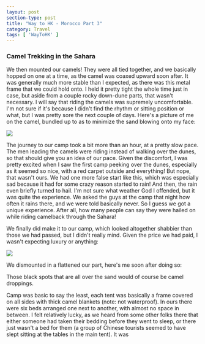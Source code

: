 ```yaml
---
layout: post
section-type: post
title: "Way to HK - Morocco Part 3"
category: Travel
tags: [ 'WayToHK' ]
---
```


### Camel Trekking in the Sahara

We then mounted our camels! They were all tied together, and we basically hopped on
one at a time, as the camel was coaxed upward soon after. It was generally much more stable
than I expected, as there was this metal frame that we could hold onto. I held it pretty
tight the whole time just in case, but aside from a couple rocky down-dune parts, that
wasn't necessary. I will say that riding the camels was supremely uncomfortable. I'm not
sure if it's because I didn't find the rhythm or sitting position or what, but I was pretty sore
the next couple of days. Here's a picture of me on the camel, bundled up to as to minimize
the sand blowing onto my face:

![](XX)

The journey to our camp took a bit more than an hour, at a pretty slow pace. The men
leading the camels were riding instead of walking over the dunes, so that should give
you an idea of our pace. Given the discomfort, I was pretty excited when I saw the
first camp peeking over the dunes, especially as it seemed so nice, with a red carpet
outside and everything! But nope, that wasn't ours. We had one more false start like
this, which was especially sad because it had for some crazy reason started to rain!
And then, the rain even briefly turned to hail. I'm not sure what weather God I offended,
but it was quite the experience. We asked the guys at the camp that night how often it
rains there, and we were told basically never. So I guess we got a unique experience.
After all, how many people can say they were hailed on while riding camelback through the
Sahara!

We finally did make it to our camp, which looked altogether shabbier than those
we had passed, but I didn't really mind. Given the price we had paid, I wasn't expecting
luxury or anything:

![](XX)

We dismounted in a flattened our part, here's me soon after doing so:

Those black spots that are all over the sand would of course be camel droppings.

Camp was basic to say the least, each tent was basically a frame covered on all
sides with thick camel blankets (note: not waterproof). In ours there were
six beds arranged one next to another, with almost no space in between. I felt
relatively lucky, as we heard from some other folks there that either someone had
taken their bedding before they went to sleep, or there just wasn't a bed for them
(a group of Chinese tourists seemed to have slept sitting at the tables in the main tent).
It was 